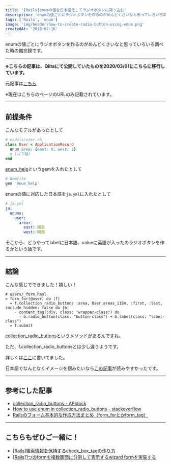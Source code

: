 ```yaml
---
title: '[Rails]enumの値を日本語化してラジオボタンに突っ込む'
description: 'enumの値ごとにラジオボタンを作るのがめんどくさいなと思っていろいろ調べた時の備忘録です'
tags: ['Rails', 'enum']
image: 'img/header/how-to-create-radio-button-using-enum.png'
createdAt: '2018-07-16'
---
```



enumの値ごとにラジオボタンを作るのがめんどくさいなと思っていろいろ調べた時の備忘録です。

------

**※こちらの記事は、Qiitaにて公開していたものを2020/03/01にこちらに移行しています。**

元記事は[こちら](https://qiita.com/dach1_ken/items/4443333fb9fd722bd28a)

※現在はこちらのページのURLのみ記載されています。

--------

## 前提条件

こんなモデルがあったとして

```ruby
# models/user.rb
class User < ApplicationRecord
  enum area: {east: 0, west: 1}
  # (以下略)
end
```

[enum_help](https://github.com/zmbacker/enum_help)というgemを入れたとして

```ruby
# Gemfile
gem 'enum_help'
```

enumの値に対応した日本語を`ja.yml`に入れたとして

```yml
# ja.yml
ja:
  enums:
    user:
      area:
        east: 関東
        west: 関西
```

そこから、どうやってlabelに日本語、valueに英語が入ったのラジオボタンを作るかという話です。

------

## 結論

こんな感じでできました！嬉しい！

```html.haml
# users/_form.haml
= form_for(@user) do |f|
  = f.collection_radio_buttons :area, User.areas_i18n, :first, :last, include_hidden: false do |b|
    - content_tag(:div, class: "wrapper-class") do
      - b.radio_button(class: "button-class") + b.label(class: "label-class")
  = f.submit
```

[collection_radio_buttons](https://apidock.com/rails/v4.0.2/ActionView/Helpers/FormOptionsHelper/collection_radio_buttons)というメソッドがあるんですね。

ただ、f.collection_radio_buttonsとは少し違うようです。

詳しくは[ここ](https://stackoverflow.com/questions/36393489/how-to-use-enum-in-collection-radio-buttons)に書いてました。

日本語でなんとなくイメージを掴みたいなら[この記事](https://qiita.com/ykyk1218/items/2541a313aac0f0e5d81a#%E3%83%A9%E3%82%B8%E3%82%AA%E3%83%9C%E3%82%BF%E3%83%B3)が読みやすかったです。

-------

## 参考にした記事

- [collection_radio_buttons - APIdock](https://apidock.com/rails/v4.0.2/ActionView/Helpers/FormOptionsHelper/collection_radio_buttons)
- [How to use enum in collection_radio_buttons - stackoverflow](https://stackoverflow.com/questions/36393489/how-to-use-enum-in-collection-radio-buttons)
- [Railsのフォーム基本的な作成方法まとめ（form_forとかform_tag）](https://qiita.com/ykyk1218/items/2541a313aac0f0e5d81a)

-------

## こちらもぜひご一緒に！

- [[Rails]検索情報を保持するcheck_box_tagの作り方](../../blog/how-to-create-check_box_tag/)
- [[Rails]1つのformを複数画面に分割して表示するwizard formを実装する](../../blog/how-to-create-wizard-form-in-rails/)
